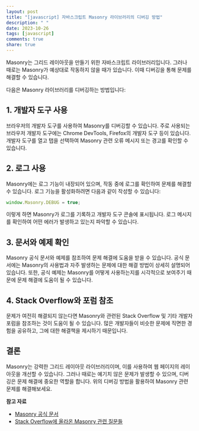 ```yaml
---
layout: post
title: "[javascript] 자바스크립트 Masonry 라이브러리의 디버깅 방법"
description: " "
date: 2023-10-26
tags: [javascript]
comments: true
share: true
---
```


Masonry는 그리드 레이아웃을 만들기 위한 자바스크립트 라이브러리입니다. 그러나 때로는 Masonry가 예상대로 작동하지 않을 때가 있습니다. 이때 디버깅을 통해 문제를 해결할 수 있습니다.

다음은 Masonry 라이브러리를 디버깅하는 방법입니다:

## 1. 개발자 도구 사용
브라우저의 개발자 도구를 사용하여 Masonry를 디버깅할 수 있습니다. 주로 사용되는 브라우저 개발자 도구에는 Chrome DevTools, Firefox의 개발자 도구 등이 있습니다. 개발자 도구를 열고 탭을 선택하여 Masonry 관련 오류 메시지 또는 경고를 확인할 수 있습니다.

## 2. 로그 사용
Masonry에는 로그 기능이 내장되어 있으며, 작동 중에 로그를 확인하여 문제를 해결할 수 있습니다. 로그 기능을 활성화하려면 다음과 같이 작성할 수 있습니다:

```javascript
window.Masonry.DEBUG = true;
```

이렇게 하면 Masonry가 로그를 기록하고 개발자 도구 콘솔에 표시됩니다. 로그 메시지를 확인하여 어떤 에러가 발생하고 있는지 파악할 수 있습니다.

## 3. 문서와 예제 확인
Masonry 공식 문서와 예제를 참조하여 문제 해결에 도움을 받을 수 있습니다. 공식 문서에는 Masonry의 사용법과 자주 발생하는 문제에 대한 해결 방법이 상세히 설명되어 있습니다. 또한, 공식 예제는 Masonry를 어떻게 사용하는지를 시각적으로 보여주기 때문에 문제 해결에 도움이 될 수 있습니다.

## 4. Stack Overflow와 포럼 참조
문제가 여전히 해결되지 않는다면 Masonry와 관련된 Stack Overflow 및 기타 개발자 포럼을 참조하는 것이 도움이 될 수 있습니다. 많은 개발자들이 비슷한 문제에 직면한 경험을 공유하고, 그에 대한 해결책을 제시하기 때문입니다.

## 결론
Masonry는 강력한 그리드 레이아웃 라이브러리이며, 이를 사용하여 웹 페이지의 레이아웃을 개선할 수 있습니다. 그러나 때로는 예기치 않은 문제가 발생할 수 있으며, 디버깅은 문제 해결에 중요한 역할을 합니다. 위의 디버깅 방법을 활용하여 Masonry 관련 문제를 해결해보세요.

**참고 자료**
- [Masonry 공식 문서](https://masonry.desandro.com/)
- [Stack Overflow에 올라온 Masonry 관련 질문들](https://stackoverflow.com/questions/tagged/masonry)